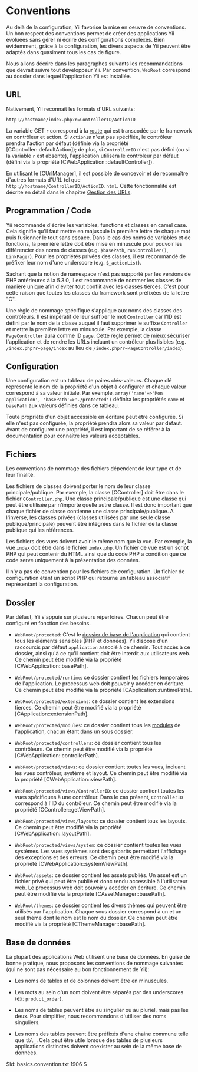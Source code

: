 Conventions
===========

Au delà de la configuration, Yii favorise la mise en oeuvre de conventions. 
Un bon respect des conventions permet de créer des applications Yii 
évoluées sans gérer ni écrire des configurations complexes. Bien évidemment,
grâce à la configuration, les divers aspects de Yii peuvent être adaptés 
dans quasiment tous les cas de figure.

Nous allons décrire dans les paragraphes suivants les recommandations que
devrait suivre tout développeur Yii. Par convention, `WebRoot` correspond au
dossier dans lequel l'application Yii est installée.

URL
---

Nativement, Yii reconnait les formats d'URL suivants:

~~~
http://hostname/index.php?r=ControllerID/ActionID
~~~

La variable GET `r` correspond à la [route](/doc/guide/basics.controller#route) 
qui est transcodée par le framework en contrôleur et action. Si `ActionID` 
n'est pas spécifiée, le contrôleur prendra l'action par défaut (définie via la propriété [CController::defaultAction]); 
de plus, si `ControllerID` n'est pas défini (ou si la variable `r` est absente), l'application
utilisera le contrôleur par défaut (défini via la propriété [CWebApplication::defaultController]).

En utilisant le [CUrlManager], il est possible de concevoir et de reconnaître 
d'autres formats d'URL tel que `http://hostname/ControllerID/ActionID.html`. 
Cette fonctionnalité est décrite en détail dans le chapitre [Gestion des URLs](/doc/guide/topics.url).

Programmation / Code
--------------------

Yii recommande d'écrire les variables, functions et classes en camel case. Cela
signifie qu'il faut mettre en majuscule la première lettre de chaque mot puis
fusionner le tout sans espace.
Dans le cas des noms de variables et de fonctions, la première lettre doit être 
mise en minuscule pour pouvoir les différencier des noms de classes (e.g. `$basePath`,
`runController()`, `LinkPager`). Pour les propriétés privées des classes, 
il est recommandé de préfixer leur nom d'une underscore (e.g.
`$_actionList`).

Sachant que la notion de namespace n'est pas supporté par les versions de PHP 
antérieures à la 5.3.0, il est recommandé de nommer les classes de manière
unique afin d'éviter tout conflit avec les classes tierces. C'est pour cette 
raison que toutes les classes du framework sont préfixées de la lettre "C".

Une règle de nommage spécifique s'applique aux noms des classes des contrôleurs. 
Il est impératif de leur suffixer le mot `Controller` car l'ID
est défini par le nom de la classe auquel il faut supprimer 
le suffixe `Controller` et mettre la première lettre en minuscule.
Par exemple, la classe `PageController` aura comme ID `page`. Cette règle permet
de mieux sécuriser l'application et de rendre les URLs incluant un
contrôleur plus lisibles (e.g. `/index.php?r=page/index` au lieu de
`/index.php?r=PageController/index`).

Configuration
-------------

Une configuration est un tableau de paires clés-valeurs. Chaque clé 
représente le nom de la propriété d'un objet à configurer et chaque valeur
correspond à sa valeur initiale. Par exemple, `array('name'=>'Mon
application', 'basePath'=>'./protected')` définira les propriétés `name` et
`basePath` aux valeurs définies dans ce tableau.

Toute propriété d'un objet accessible en écriture peut être configurée. Si
elle n'est pas configurée, la propriété prendra alors sa valeur par défaut. Avant de 
configurer une propriété, il est important de se référer à la documentation pour
connaître les valeurs acceptables.

Fichiers
--------

Les conventions de nommage des fichiers dépendent de leur type et de leur finalité.

Les fichiers de classes doivent porter le nom de leur classe principale/publique. 
Par exemple, la classe [CController] doit être dans le fichier `CController.php`. 
Une classe principale/publique est une classe qui peut être utilisée par 
n'importe quelle autre classe. Il est donc important que chaque fichier de classe
contienne une classe principale/publique. A l'inverse, les classes privées 
(classes utilisées par une seule classe publique/principale) peuvent être
intégrées dans le fichier de la classe publique qui les références.

Les fichiers des vues doivent avoir le même nom que la vue. Par exemple,
la vue `index` doit être dans le fichier `index.php`. Un fichier de vue est 
un script PHP qui peut contenir du HTML ainsi que du code PHP a condition
que ce code serve uniquement à la présentation des données.

Il n'y a pas de convention pour les fichiers de configuration. Un fichier
de configuration étant un script PHP qui retourne un tableau associatif 
représentant la configuration.

Dossier
-------

Par défaut, Yii s'appuie sur plusieurs répertoires. Chacun peut
être configuré en fonction des besoins.

   - `WebRoot/protected`: C'est le [dossier de base de l'application](/doc/guide/basics.application#application-base-directory) 
qui contient tous les éléments sensibles (PHP et données). Yii dispose d'un
raccourcis par défaut `application` associé à ce chemin. Tout accès à ce dossier, 
ainsi qu'à ce qu'il contient doit être interdit aux utilisateurs web. Ce chemin
peut être modifié via la propriété [CWebApplication::basePath].

   - `WebRoot/protected/runtime`: ce dossier contient les fichiers
temporaires de l'application. Le processus web doit pouvoir y accéder en écriture. 
Ce chemin peut être modifié via la propriété [CApplication::runtimePath].

   - `WebRoot/protected/extensions`: ce dossier contient les extensions tierces. 
Ce chemin peut être modifié via la propriété [CApplication::extensionPath].

   - `WebRoot/protected/modules`: ce dossier contient tous les 
[modules](/doc/guide/basics.module) de l'application, chacun étant dans un 
sous dossier.

   - `WebRoot/protected/controllers`: ce dossier contient tous les contrôleurs. 
Ce chemin peut être modifié via la propriété [CWebApplication::controllerPath].

   - `WebRoot/protected/views`: ce dossier contient toutes les vues,
incluant les vues contrôleur, système et layout. Ce chemin peut être 
modifié via la propriété [CWebApplication::viewPath].

   - `WebRoot/protected/views/ControllerID`: ce dossier contient toutes les 
vues spécifiques à une contrôleur. Dans le cas présent, `ControllerID` 
correspond à l'ID du contrôleur. Ce chemin peut être modifié via 
la propriété [CController::getViewPath].

   - `WebRoot/protected/views/layouts`: ce dossier contient tous les 
layouts. Ce chemin peut être modifié via la propriété [CWebApplication::layoutPath].

   - `WebRoot/protected/views/system`: ce dossier contient toutes les
vues systèmes. Les vues systèmes sont des gabarits permettant l'affichage
des exceptions et des erreurs. Ce chemin peut être modifié via 
la propriété [CWebApplication::systemViewPath].

   - `WebRoot/assets`: ce dossier contient les assets publiés. Un asset est un fichier
privé qui peut être publié et donc rendu accessible à l'utilisateur web. 
Le processus web doit pouvoir y accéder en écriture. Ce chemin peut être modifié via
la propriété [CAssetManager::basePath].

   - `WebRoot/themes`: ce dossier contient les divers thèmes qui peuvent être
utilisés par l'application. Chaque sous dossier correspond à un et un seul thème dont
le nom est le nom du dossier. Ce chemin peut être modifié via 
la propriété [CThemeManager::basePath].

Base de données
---------------

La plupart des applications Web utilisent une base de données. En guise de bonne pratique,
nous proposons les conventions de nommage suivantes (qui ne sont pas nécessaire au bon
fonctionnement de Yii):

   - Les noms de tables et de colonnes doivent être en minuscules.

   - Les mots au sein d'un nom doivent être séparés par des underscores (ex: `product_order`).

   - Les noms de tables peuvent être au singulier ou au pluriel, mais pas les deux.
Pour simplifier, nous recommandons d'utiliser des noms singuliers.

   - Les noms des tables peuvent être préfixés d'une chaine commune telle que `tbl_`. Cela peut
être utile lorsque des tables de plusieurs applications distinctes doivent coexister au sein
de la même base de données.

<div class="revision">$Id: basics.convention.txt 1906 $</div>
